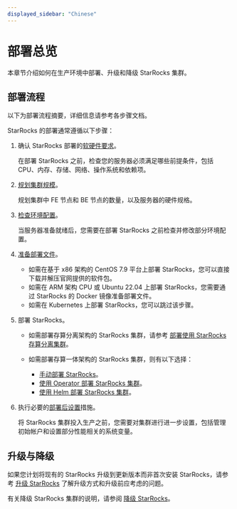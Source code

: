 ```yaml
---
displayed_sidebar: "Chinese"
---
```


# 部署总览

本章节介绍如何在生产环境中部署、升级和降级 StarRocks 集群。

## 部署流程

以下为部署流程摘要，详细信息请参考各步骤文档。

StarRocks 的部署通常遵循以下步骤：

1. 确认 StarRocks 部署的[软硬件要求](../deployment/deployment_prerequisites.md)。

   在部署 StarRocks 之前，检查您的服务器必须满足哪些前提条件，包括 CPU、内存、存储、网络、操作系统和依赖项。

2. [规划集群规模](../deployment/plan_cluster.md)。

   规划集群中 FE 节点和 BE 节点的数量，以及服务器的硬件规格。

3. [检查环境配置](../deployment/environment_configurations.md)。

   当服务器准备就绪后，您需要在部署 StarRocks 之前检查并修改部分环境配置。

4. [准备部署文件](../deployment/prepare_deployment_files.md)。

   - 如需在基于 x86 架构的 CentOS 7.9 平台上部署 StarRocks，您可以直接下载并解压官网提供的软件包。
   - 如需在 ARM 架构 CPU 或 Ubuntu 22.04 上部署 StarRocks，您需要通过 StarRocks 的 Docker 镜像准备部署文件。
   - 如需在 Kubernetes 上部署 StarRocks，您可以跳过该步骤。

5. 部署 StarRocks。

   - 如需部署存算分离架构的 StarRocks 集群，请参考 [部署使用 StarRocks 存算分离集群](../deployment/shared_data/s3.md)。
   - 如需部署存算一体架构的 StarRocks 集群，则有以下选择：

     - [手动部署 StarRocks](../deployment/deploy_manually.md)。
     - [使用 Operator 部署 StarRocks 集群](../deployment/sr_operator.md)。
     - [使用 Helm 部署 StarRocks 集群](../deployment/helm.md)。

6. 执行必要的[部署后设置](../deployment/post_deployment_setup.md)措施。

   将 StarRocks 集群投入生产之前，您需要对集群进行进一步设置，包括管理初始帐户和设置部分性能相关的系统变量。

## 升级与降级

如果您计划将现有的 StarRocks 升级到更新版本而非首次安装 StarRocks，请参考 [升级 StarRocks](../deployment/upgrade.md) 了解升级方式和升级前应考虑的问题。

有关降级 StarRocks 集群的说明，请参阅 [降级 StarRocks](../deployment/downgrade.md)。
